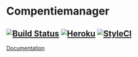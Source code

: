 <div style-"text-align:center;">

# Compentiemanager 

[![Build Status](https://travis-ci.org/hz-competentiemanager/hz-competentiemanager.svg?branch=master)](https://travis-ci.org/hz-competentiemanager/hz-competentiemanager) [![Heroku](http://heroku-badge.herokuapp.com/?app=hz-competentiemanager&svg=1)](https://dashboard.heroku.com/apps/hz-competentiemanager/activity) [![StyleCI](https://styleci.io/repos/7548986/shield)](https://styleci.io/repos/7548986/shield)
---

[Documentation](https://hz-competentiemanager.github.io/hz-competentiemanager)

</div>
